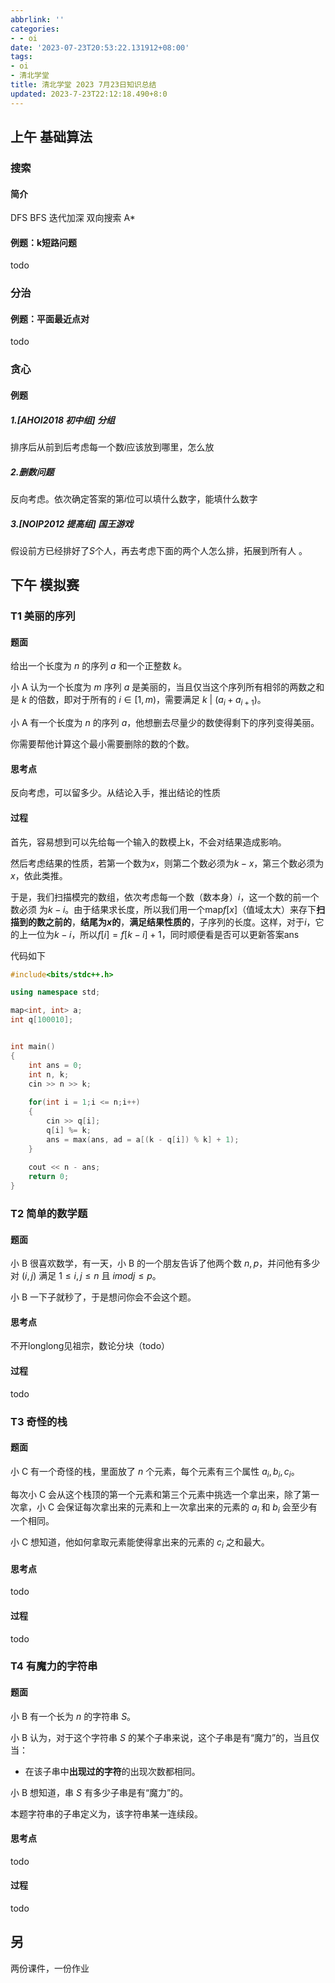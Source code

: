 ```yaml
---
abbrlink: ''
categories:
- - oi
date: '2023-07-23T20:53:22.131912+08:00'
tags:
- oi
- 清北学堂
title: 清北学堂 2023 7月23日知识总结
updated: 2023-7-23T22:12:18.490+8:0
---
```

## 上午 基础算法

### 搜索

#### 简介

DFS BFS 迭代加深 双向搜索 A*

#### 例题：k短路问题

todo

### 分治

#### 例题：平面最近点对

todo

### 贪心

#### 例题

##### 1.[AHOI2018  初中组]  分组

排序后从前到后考虑每一个数$i$应该放到哪里，怎么放

##### 2.删数问题

反向考虑。依次确定答案的第$i$位可以填什么数字，能填什么数字

##### 3.[NOIP2012  提高组]  国王游戏

假设前方已经排好了$S$个人，再去考虑下面的两个人怎么排，拓展到所有人 。

## 下午 模拟赛

### T1 美丽的序列

#### 题面

给出一个长度为 $n$ 的序列 $a$ 和一个正整数 $k$。

小 A 认为一个长度为 $m$ 序列 $a$ 是美丽的，当且仅当这个序列所有相邻的两数之和是 $k$ 的倍数，即对于所有的 $i\in [1,m)$，需要满足 $k\ |\ (a_i+a_{i+1})$。

小 A 有一个长度为 $n$ 的序列 $a$，他想删去尽量少的数使得剩下的序列变得美丽。

你需要帮他计算这个最小需要删除的数的个数。

#### 思考点

反向考虑，可以留多少。从结论入手，推出结论的性质

#### 过程

首先，容易想到可以先给每一个输入的数模上k，不会对结果造成影响。

然后考虑结果的性质，若第一个数为$x$，则第二个数必须为$k-x$，第三个数必须为$x$，依此类推。

于是，我们扫描模完的数组，依次考虑每一个数（数本身）$i$，这一个数的前一个数必须 为$k-i$。由于结果求长度，所以我们用一个map$f[x]$（值域太大）来存下**扫描到的数之前的**，**结尾为$x$的**，**满足结果性质的**，子序列的长度。这样，对于$i$，它的上一位为$k - i$，所以$f[i] = f[k - i] + 1$，同时顺便看是否可以更新答案ans

代码如下

```cpp
#include<bits/stdc++.h>

using namespace std;

map<int, int> a;
int q[100010];


int main()
{
	int ans = 0;
	int n, k;
	cin >> n >> k;
	
	for(int i = 1;i <= n;i++)
	{
		cin >> q[i];
		q[i] %= k;
		ans = max(ans, ad = a[(k - q[i]) % k] + 1);
	}
	
	cout << n - ans;
	return 0;
}
```

### T2 简单的数学题

#### 题面

小 B 很喜欢数学，有一天，小 B 的一个朋友告诉了他两个数 $n,p$，并问他有多少对 $(i,j)$ 满足 $1≤i,j≤n$  且 $i modj≤p$。

小 B 一下子就秒了，于是想问你会不会这个题。

#### 思考点

不开longlong见祖宗，数论分块（todo）

#### 过程

todo

### T3 奇怪的栈

#### 题面

小 C 有一个奇怪的栈，里面放了 $n$ 个元素，每个元素有三个属性 $a_i,b_i,c_i$。

每次小 C 会从这个栈顶的第一个元素和第三个元素中挑选一个拿出来，除了第一次拿，小 C 会保证每次拿出来的元素和上一次拿出来的元素的 $a_i$ 和 $b_i$ 会至少有一个相同。

小 C 想知道，他如何拿取元素能使得拿出来的元素的 $c_i$ 之和最大。

#### 思考点

todo

#### 过程

todo

### T4 有魔力的字符串

#### 题面

小 B 有一个长为 $n$ 的字符串 $S$。

小 B 认为，对于这个字符串 $S$ 的某个子串来说，这个子串是有“魔力”的，当且仅当：

- 在该子串中**出现过的字符**的出现次数都相同。

小 B 想知道，串 $S$ 有多少子串是有“魔力”的。

本题字符串的子串定义为，该字符串某一连续段。

#### 思考点

todo

#### 过程

todo

## 另

两份课件，一份作业

